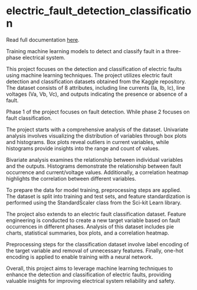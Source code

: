 # electric_fault_detection_classification
Read full documentation [here](https://docs.google.com/document/d/1eD4gYp8THqsm_iwLJK5Y8IjnLsoGGjG3uOxSOY7K1wM/edit?usp=sharing).

Training machine learning models to detect and classify fault in a three-phase electrical system.

This project focuses on the detection and classification of electric faults using machine learning techniques. The project utilizes electric fault detection and classification datasets obtained from the Kaggle repository. The dataset consists of 8 attributes, including line currents (Ia, Ib, Ic), line voltages (Va, Vb, Vc), and outputs indicating the presence or absence of a fault.

Phase 1 of the project focuses on fault detection. While phase 2 focuses on fault classification.

The project starts with a comprehensive analysis of the dataset. Univariate analysis involves visualizing the distribution of variables through box plots and histograms. Box plots reveal outliers in current variables, while histograms provide insights into the range and count of values.

Bivariate analysis examines the relationship between individual variables and the outputs. Histograms demonstrate the relationship between fault occurrence and current/voltage values. Additionally, a correlation heatmap highlights the correlation between different variables.

To prepare the data for model training, preprocessing steps are applied. The dataset is split into training and test sets, and feature standardization is performed using the StandardScaler class from the Sci-kit Learn library.

The project also extends to an electric fault classification dataset. Feature engineering is conducted to create a new target variable based on fault occurrences in different phases. Analysis of this dataset includes pie charts, statistical summaries, box plots, and a correlation heatmap.

Preprocessing steps for the classification dataset involve label encoding of the target variable and removal of unnecessary features. Finally, one-hot encoding is applied to enable training with a neural network.

Overall, this project aims to leverage machine learning techniques to enhance the detection and classification of electric faults, providing valuable insights for improving electrical system reliability and safety.
